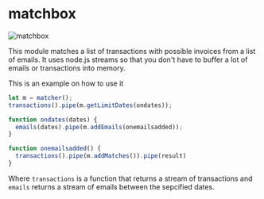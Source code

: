 matchbox
========

![matchbox](https://upload.wikimedia.org/wikipedia/commons/thumb/d/db/Matchbox_ussr_03.jpeg/1024px-Matchbox_ussr_03.jpeg)

This module matches a list of transactions with possible invoices from a list of emails.
It uses node.js streams so that you don't have to buffer a lot of emails or transactions into memory.

This is an example on how to use it

```js
let m = matcher();
transactions().pipe(m.getLimitDates(ondates));

function ondates(dates) {
  emails(dates).pipe(m.addEmails(onemailsadded));
}

function onemailsadded() {
  transactions().pipe(m.addMatches()).pipe(result)
}

```

Where `transactions` is a function that returns a stream of transactions and `emails` returns a stream of emails
between the sepcified dates.
